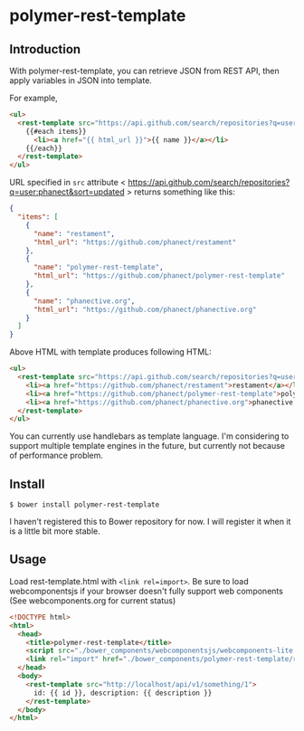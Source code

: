 polymer-rest-template
======================

Introduction
-------------
With polymer-rest-template, you can retrieve JSON from REST API, then apply variables in JSON into template.

For example,

```html
<ul>
  <rest-template src="https://api.github.com/search/repositories?q=user:phanect&sort=updated">
    {{#each items}}
      <li><a href="{{ html_url }}">{{ name }}</a></li>
    {{/each}}
  </rest-template>
</ul>
```

URL specified in `src` attribute < https://api.github.com/search/repositories?q=user:phanect&sort=updated > returns something like this:

```json
{
  "items": [
    {
      "name": "restament",
      "html_url": "https://github.com/phanect/restament"
    },
    {
      "name": "polymer-rest-template",
      "html_url": "https://github.com/phanect/polymer-rest-template"
    },
    {
      "name": "phanective.org",
      "html_url": "https://github.com/phanect/phanective.org"
    }
  ]
}
```

Above HTML with template produces following HTML:

```html
<ul>
  <rest-template src="https://api.github.com/search/repositories?q=user:phanect&sort=updated">
    <li><a href="https://github.com/phanect/restament">restament</a></li>
    <li><a href="https://github.com/phanect/polymer-rest-template">polymer-rest-template</a></li>
    <li><a href="https://github.com/phanect/phanective.org">phanective.org</a></li>
  </rest-template>
</ul>
```

You can currently use handlebars as template language.
I'm considering to support multiple template engines in the future, but currently not because of performance problem.

Install
--------

```shell
$ bower install polymer-rest-template
```

I haven't registered this to Bower repository for now.
I will register it when it is a little bit more stable.

Usage
-----

Load rest-template.html with `<link rel=import>`.
Be sure to load webcomponentsjs if your browser doesn't fully support web components (See webcomponents.org for current status)

```html
<!DOCTYPE html>
<html>
  <head>
    <title>polymer-rest-template</title>
    <script src="./bower_components/webcomponentsjs/webcomponents-lite.js"></script>
    <link rel="import" href="./bower_components/polymer-rest-template/rest-template.html">
  </head>
  <body>
    <rest-template src="http://localhost/api/v1/something/1">
      id: {{ id }}, description: {{ description }}
    </rest-template>
  </body>
</html>
```
